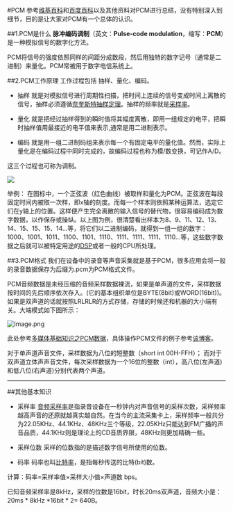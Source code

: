 #PCM
参考[维基百科](https://zh.wikipedia.org/wiki/%E8%84%88%E8%A1%9D%E7%B7%A8%E7%A2%BC%E8%AA%BF%E8%AE%8A)和[百度百科](https://baike.baidu.com/item/PCM/1568054?fr=aladdin)以及其他资料对PCM进行总结，没有特别深入到细节，目的是让大家对PCM有一个总体的认识。

##1.PCM是什么
**脉冲编码调制**（英文：**Pulse-code modulation**，缩写：**PCM**）是一种模拟信号的数字化方法。

PCM将信号的强度依照同样的间距分成数段，然后用独特的数字记号（通常是二进制）来量化。PCM常被用于数字电信系统上。

##2.PCM工作原理
工作过程包括 抽样、量化、编码。

- 抽样 
就是对模拟信号进行周期性扫描，把时间上连续的信号变成时间上离散的信号，抽样必须遵循[奈奎斯特抽样定理](https://baike.baidu.com/item/%E9%87%87%E6%A0%B7%E5%AE%9A%E7%90%86/8599843?fr=aladdin)。抽样的频率就是[采样率](https://baike.baidu.com/item/%E9%87%87%E6%A0%B7%E9%A2%91%E7%8E%87)。

- 量化
就是把经过抽样得到的瞬时值将其幅度离散，即用一组规定的电平，把瞬时抽样值用最接近的电平值来表示,通常是用二进制表示。

- 编码
就是用一组二进制码组来表示每一个有固定电平的量化值。然而，实际上量化是在编码过程中同时完成的，故编码过程也称为模/数变换，可记作A/D。

这三个过程也可称为调制。

![](http://upload-images.jianshu.io/upload_images/952890-8ee8233d9d25a08f.png?imageMogr2/auto-orient/strip%7CimageView2/2/w/1240)

举例：
在图标中，一个正弦波（红色曲线）被取样和量化为PCM。正弦波在每段固定时间内被取一次样，即x轴的刻度。而每一个样本则依照某种运算法，选定它们在y轴上的位置。这样便产生完全离散的输入信号的替代物，很容易编码成为数字数据，以作保存或操纵。以上图为例，很清楚看出样本为8、9、11、12、13、14、15、15、15、14…等，将它们以二进制编码，就得到一组一组的数字：1000、1001、1011、1100、1101、1110、1111、1111、1111、1110…等，这些数字数据之后就可以被特定用途的[DSP](https://zh.wikipedia.org/wiki/%E6%95%B0%E5%AD%97%E4%BF%A1%E5%8F%B7%E5%A4%84%E7%90%86%E5%99%A8)或者一般的CPU所处理。

##3.PCM格式
我们在设备中的录音等声音采集就是基于PCM，很多应用会将一般的录音数据保存为后缀为.pcm为PCM格式文件。

PCM音频数据是未经压缩的音频采样数据裸流，如果是单声道的文件，采样数据按时间的先后顺序依次存入。(它的基本组织单位是BYTE(8bit)或WORD(16bit))。
如果是双声道的话就按照LRLRLR的方式存储，存储的时候还和机器的大小端有关。大端模式如下图所示：

![image.png](http://upload-images.jianshu.io/upload_images/952890-476d7f235c36dcc3.png?imageMogr2/auto-orient/strip%7CimageView2/2/w/1240)

此处参考[多媒体基础知识之PCM数据](http://www.cnblogs.com/CoderTian/p/6657844.html)，具体操作PCM文件的例子参考[该博客](http://blog.csdn.net/leixiaohua1020/article/details/50534316)。


对于单声道声音文件，采样数据为八位的短整数（short int 00H-FFH）；
     而对于双声道立体声声音文件，每次采样数据为一个16位的整数（int），高八位(左声道)和低八位(右声道)分别代表两个声道。

--------
##其他基本知识

- 采样率
[音频采样率](https://baike.baidu.com/item/%E9%9F%B3%E9%A2%91%E9%87%87%E6%A0%B7%E7%8E%87/9023551?fr=aladdin)是指录音设备在一秒钟内对声音信号的采样次数，采样频率越高声音的还原就越真实越自然。在当今的主流采集卡上，采样频率一般共分为22.05KHz、44.1KHz、48KHz三个等级，22.05KHz只能达到FM广播的声音品质，44.1KHz则是理论上的CD音质界限，48KHz则更加精确一些。

- 采样位数
 采样的位数指的是描述数字信号所使用的位数。

- 码率
码率也叫[比特率](https://baike.baidu.com/item/%E6%AF%94%E7%89%B9%E7%8E%87)，是指每秒传送的比特(bit)数。

计算：码率=采样率值×采样大小值×声道数 bps。

已知音频采样率是8kHz，采样的位数是16bit，时长20ms双声道，音频大小是：20ms * 8kHz *16bit * 2= 640B。
